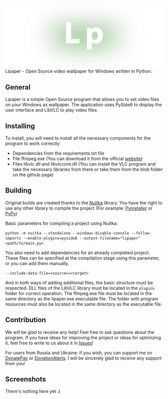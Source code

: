 ![Lipaper](https://raw.githubusercontent.com/okw-y/Lipaper/main/blob/lipaper-thumbnail.png)
Lipaper - Open Source video wallpaper for Windows written in Python.

## General
Lipaper is a simple Open Source program that allows you to set video files on your Windows as wallpaper.
The application uses PySide6 to display the user interface and LibVLC to play video files.
## Installing
To install, you will need to install all the necessary components for the program to work correctly:

 - Dependencies from the requirements.txt file
 - File ffmpeg.exe (You can download it from the official [website](https://ffmpeg.org/download.html))
 - Files libvlc.dll and libvlccore.dll (You can install the VLC program and take the necessary libraries from there or take them from the blob folder on the github page)
## Building
Original builds are created thanks to the [Nuitka](https://github.com/Nuitka/Nuitka) library. You have the right to use any other library to compile the project (For example: [Pyinstaller](https://github.com/pyinstaller/pyinstaller) or [PyPy](https://github.com/mozillazg/pypy))

Basic parameters for compiling a project using Nuitka:

    python -m nuitka --standalone --windows-disable-console --follow-imports --enable-plugins=pyside6 --output-filename="lipaper" <path/to/main.py>

You also need to add dependencies for an already completed project. These files can be specified at the compilation stage using this parameter, or you can add them manually.

    --include-data-file=<source>=<target>

And in both ways of adding additional files, the basic structure must be respected.
DLL files of the LibVLC library must be located in the `plugins` folder for correct operation.
The ffmpeg.exe file must be located in the same directory as the lipaper.exe executable file.
The folder with program resources must also be located in the same directory as the executable file.
## Contribution
We will be glad to receive any help! Feel free to ask questions about the program. If you have ideas for improving the project or ideas for optimizing it, feel free to write to us about it in [Issues](https://github.com/okw-y/Lipaper/issues)!

For users from Russia and Ukraine: if you wish, you can support me on [DonatePay](https://new.donatepay.ru/@1173848) or [DonationAlerts](https://www.donationalerts.com/r/chazz_potato). I will be sincerely glad to receive any support from you!
## Screenshots
There's nothing here yet :(
